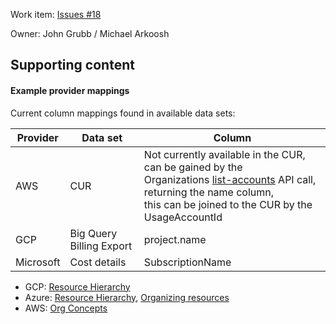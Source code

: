 Work item: [Issues #18](https://github.com/FinOps-Open-Cost-and-Usage-Spec/FOCUS_Spec/issues/18)

Owner: John Grubb / Michael Arkoosh

Supporting content
------------------

#### Example provider mappings

Current column mappings found in available data sets:

| Provider  | Data set                 | Column                                                    |
|-----------|--------------------------|-----------------------------------------------------------|
| AWS       | CUR                      | Not currently available in the CUR, can be gained by the <br> Organizations [list-accounts](https://docs.aws.amazon.com/cli/latest/reference/organizations/list-accounts.html) API call, returning the name column,<br> this can be joined to the CUR by the UsageAccountId |
| GCP       | Big Query Billing Export | project.name                                              |
| Microsoft | Cost details             | SubscriptionName                                          |

- GCP: [Resource Hierarchy](https://cloud.google.com/resource-manager/docs/cloud-platform-resource-hierarchy#resource-hierarchy-detail) 
- Azure: [Resource Hierarchy](https://learn.microsoft.com/en-us/azure/governance/management-groups/overview), [Organizing resources](https://learn.microsoft.com/en-us/azure/cost-management-billing/manage/view-all-accounts)
- AWS: [Org Concepts](https://docs.aws.amazon.com/organizations/latest/userguide/orgs_getting-started_concepts.html)